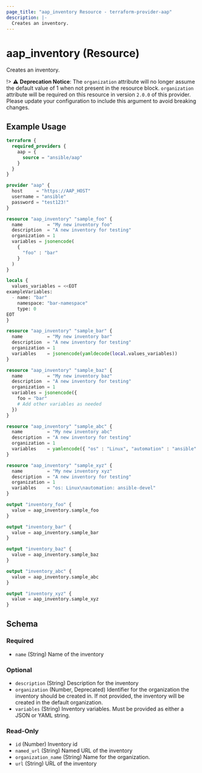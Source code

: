 ```yaml
---
page_title: "aap_inventory Resource - terraform-provider-aap"
description: |-
  Creates an inventory.
---
```


# aap_inventory (Resource)

Creates an inventory.

!> ⚠️ **Deprecation Notice**: The `organization` attribute will no longer assume the default value of 1 when not present in the resource block.  `organization` attribute will be required on this resource in version `2.0.0` of this provider.   Please update your configuration to include this argument to avoid breaking changes.


## Example Usage

```terraform
terraform {
  required_providers {
    aap = {
      source = "ansible/aap"
    }
  }
}

provider "aap" {
  host     = "https://AAP_HOST"
  username = "ansible"
  password = "test123!"
}

resource "aap_inventory" "sample_foo" {
  name         = "My new inventory foo"
  description  = "A new inventory for testing"
  organization = 1
  variables = jsonencode(
    {
      "foo" : "bar"
    }
  )
}

locals {
  values_variables = <<EOT
exampleVariables:
  - name: "bar"
    namespace: "bar-namespace"
    type: 0
EOT
}

resource "aap_inventory" "sample_bar" {
  name         = "My new inventory bar"
  description  = "A new inventory for testing"
  organization = 1
  variables    = jsonencode(yamldecode(local.values_variables))
}

resource "aap_inventory" "sample_baz" {
  name         = "My new inventory baz"
  description  = "A new inventory for testing"
  organization = 1
  variables = jsonencode({
    foo = "bar"
    # Add other variables as needed
  })
}

resource "aap_inventory" "sample_abc" {
  name         = "My new inventory abc"
  description  = "A new inventory for testing"
  organization = 1
  variables    = yamlencode({ "os" : "Linux", "automation" : "ansible" })
}

resource "aap_inventory" "sample_xyz" {
  name         = "My new inventory xyz"
  description  = "A new inventory for testing"
  organization = 1
  variables    = "os: Linux\nautomation: ansible-devel"
}

output "inventory_foo" {
  value = aap_inventory.sample_foo
}

output "inventory_bar" {
  value = aap_inventory.sample_bar
}

output "inventory_baz" {
  value = aap_inventory.sample_baz
}

output "inventory_abc" {
  value = aap_inventory.sample_abc
}

output "inventory_xyz" {
  value = aap_inventory.sample_xyz
}
```


<!-- schema generated by tfplugindocs -->
## Schema

### Required

- `name` (String) Name of the inventory

### Optional

- `description` (String) Description for the inventory
- `organization` (Number, Deprecated) Identifier for the organization the inventory should be created in. If not provided, the inventory will be created in the default organization.
- `variables` (String) Inventory variables. Must be provided as either a JSON or YAML string.

### Read-Only

- `id` (Number) Inventory id
- `named_url` (String) Named URL of the inventory
- `organization_name` (String) Name for the organization.
- `url` (String) URL of the inventory

